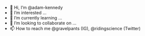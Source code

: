 - 👋 Hi, I’m @adam-kennedy
- 👀 I’m interested ...
- 🌱 I’m currently learning ...
- 💞️ I’m looking to collaborate on ...
- 📫 How to reach me @gravelpants (IG), @ridingscience (Twitter)

<!---
adam-kennedy/adam-kennedy is a ✨ special ✨ repository because its `README.md` (this file) appears on your GitHub profile.
You can click the Preview link to take a look at your changes.
--->
